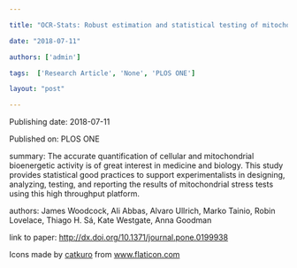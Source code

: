 ---
title: "OCR-Stats: Robust estimation and statistical testing of mitochondrial respiration activities using Seahorse XF Analyzer"
date: "2018-07-11"
authors: ['admin']
tags:  ['Research Article', 'None', 'PLOS ONE']
layout: "post"
---
Publishing date: 2018-07-11

Published on: PLOS ONE

summary: The accurate quantification of cellular and mitochondrial bioenergetic activity is of great interest in medicine and biology. This study provides statistical good practices to support experimentalists in designing, analyzing, testing, and reporting the results of mitochondrial stress tests using this high throughput platform.

authors: James Woodcock, Ali Abbas, Alvaro Ullrich, Marko Tainio, Robin Lovelace, Thiago H. Sá, Kate Westgate, Anna Goodman

link to paper: http://dx.doi.org/10.1371/journal.pone.0199938

Icons made by <a href="https://www.flaticon.com/free-icon/bookshelves_3576884" title="catkuro">catkuro</a> from <a href="https://www.flaticon.com/" title="Flaticon"> www.flaticon.com</a>
